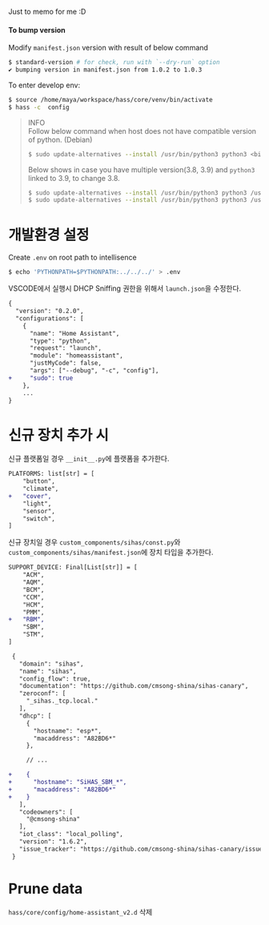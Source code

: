 Just to memo for me :D


#### To bump version

Modify `manifest.json` version with result of below command

```bash
$ standard-version # for check, run with `--dry-run` option
✔ bumping version in manifest.json from 1.0.2 to 1.0.3
```

To enter develop env:
```bash
$ source /home/maya/workspace/hass/core/venv/bin/activate
$ hass -c  config
```

> INFO  
> Follow below command when host does not have compatible version of python. (Debian)
> ```bash
> $ sudo update-alternatives --install /usr/bin/python3 python3 <binary: path> <int: priority>
> ```
>
> Below shows in case you have multiple version(3.8, 3.9) and `python3` linked to 3.9, to change 3.8.
> ```bash
> $ sudo update-alternatives --install /usr/bin/python3 python3 /usr/bin/python3.8 3
> $ sudo update-alternatives --install /usr/bin/python3 python3 /usr/bin/python3.10 2
> ```

# 개발환경 설정
Create `.env` on root path to intellisence
```bash
$ echo 'PYTHONPATH=$PYTHONPATH:../../../' > .env
```

VSCODE에서 실행시 DHCP Sniffing 권한을 위해서 `launch.json`을 수정한다.
```diff
{
  "version": "0.2.0",
  "configurations": [
    {
      "name": "Home Assistant",
      "type": "python",
      "request": "launch",
      "module": "homeassistant",
      "justMyCode": false,
      "args": ["--debug", "-c", "config"],
+     "sudo": true
    },
    ...
}
```

# 신규 장치 추가 시
신규 플랫폼일 경우 `__init__.py`에 플랫폼을 추가한다.

```diff
PLATFORMS: list[str] = [
    "button",
    "climate",
+   "cover",
    "light",
    "sensor",
    "switch",
]
```


신규 장치일 경우 `custom_components/sihas/const.py`와 `custom_components/sihas/manifest.json`에 장치 타입을 추가한다.

```diff
SUPPORT_DEVICE: Final[List[str]] = [
    "ACM",
    "AQM",
    "BCM",
    "CCM",
    "HCM",
    "PMM",
+   "RBM",
    "SBM",
    "STM",
]
```


```diff
 {
   "domain": "sihas",
   "name": "sihas",
   "config_flow": true,
   "documentation": "https://github.com/cmsong-shina/sihas-canary",
   "zeroconf": [
     "_sihas._tcp.local."
   ],
   "dhcp": [
     {
       "hostname": "esp*",
       "macaddress": "A82BD6*"
     },

     // ...

+    {
+      "hostname": "SiHAS_SBM_*",
+      "macaddress": "A82BD6*"
+    }
   ],
   "codeowners": [
     "@cmsong-shina"
   ],
   "iot_class": "local_polling",
   "version": "1.6.2",
   "issue_tracker": "https://github.com/cmsong-shina/sihas-canary/issues"
 }
```

# Prune data

`hass/core/config/home-assistant_v2.d` 삭제